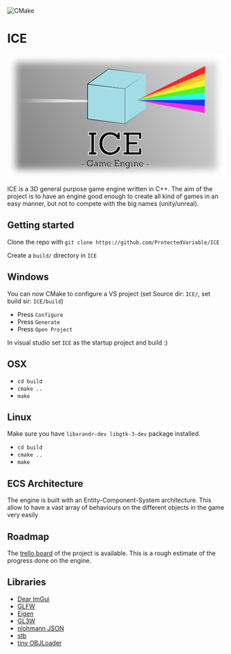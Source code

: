 ![CMake](https://github.com/ProtectedVariable/ICE/workflows/CMake/badge.svg)
# ICE
![ICE logo](media/logo.png)

ICE is a 3D general purpose game engine written in C++. The aim of the project is to have an engine good enough to create all kind of games in an easy manner, but not to compete with the big names (unity/unreal).

## Getting started

Clone the repo with `git clone https://github.com/ProtectedVariable/ICE`

Create a `build/` directory in `ICE`

## Windows

You can now CMake to configure a VS project (set Source dir: `ICE/`, set build sir: `ICE/build`)
- Press `Configure`
- Press `Generate`
- Press `Open Project`

In visual studio set `ICE` as the startup project and build :)

## OSX

- `cd build`
- `cmake ..`
- `make`

## Linux

Make sure you have `libxrandr-dev libgtk-3-dev` package installed.
- `cd build`
- `cmake ..`
- `make`

## ECS Architecture

The engine is built with an Entity-Component-System architecture. This allow to have a vast array of behaviours on the different objects in the game very easily

## Roadmap

The [trello board](https://trello.com/b/Jstm3EL9/ice) of the project is available. This is a rough estimate of the progress done on the engine.

## Libraries
 - [Dear ImGui](https://github.com/ocornut/imgui)
 - [GLFW](https://github.com/glfw/glfw)
 - [Eigen](http://eigen.tuxfamily.org/)
 - [GL3W](https://github.com/skaslev/gl3w)
 - [nlohmann JSON](https://github.com/nlohmann/json)
 - [stb](https://github.com/nothings/stb)
 - [tiny OBJLoader](https://github.com/tinyobjloader/tinyobjloader)